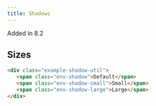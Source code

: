 ```yaml
---
title: Shadows
---
```


<span class="env-badge env-badge--info">Added in 8.2</span>

## Sizes

```html
<div class="example-shadow-util">
   <span class="env-shadow">Default</span>
   <span class="env-shadow-small">Small</span>
   <span class="env-shadow-large">Large</span>
</div>
```
